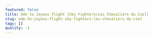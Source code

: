 ```yaml
---
featured: false
title: Ode to Joyous Flight (Sky Fighters/Les Chevaliers du Ciel)
slug: ode-to-joyous-flight-sky-fighters-les-chevaliers-du-ciel
tags: []
quality: -1
---
```



